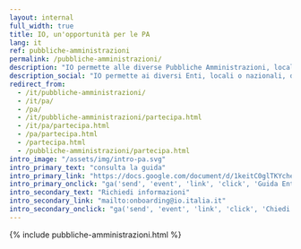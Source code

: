```yaml
---
layout: internal
full_width: true
title: IO, un'opportunità per le PA
lang: it
ref: pubbliche-amministrazioni
permalink: /pubbliche-amministrazioni/
description: "IO permette alle diverse Pubbliche Amministrazioni, locali o nazionali, di raccogliere tutti i servizi, le comunicazioni e i documenti in un unico luogo e di interfacciarsi in modo semplice, rapido e sicuro con i cittadini."
description_social: "IO permette ai diversi Enti, locali o nazionali, di interfacciarsi in modo semplice, rapido e sicuro con i cittadini, attraverso un unico canale."
redirect_from:
  - /it/pubbliche-amministrazioni/
  - /it/pa/
  - /pa/
  - /it/pubbliche-amministrazioni/partecipa.html
  - /it/pa/partecipa.html
  - /pa/partecipa.html
  - /partecipa.html
  - /pubbliche-amministrazioni/partecipa.html
intro_image: "/assets/img/intro-pa.svg"
intro_primary_text: "consulta la guida"
intro_primary_link: "https://docs.google.com/document/d/1keitC0glTKYcheUtOaQAfirUeNkPPNPy4MEayU33BGU/view"
intro_primary_onclick: "ga('send', 'event', 'link', 'click', 'Guida Enti', 1)"
intro_secondary_text: "Richiedi informazioni"
intro_secondary_link: "mailto:onboarding@io.italia.it"
intro_secondary_onclick: "ga('send', 'event', 'link', 'click', 'Chiedi info enti', 1)"
---
```


{% include pubbliche-amministrazioni.html %}
